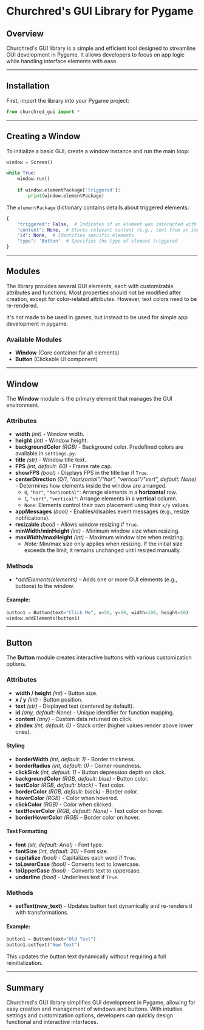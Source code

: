 # Churchred's GUI Library for Pygame

## Overview

Churchred's GUI library is a simple and efficient tool designed to streamline GUI development in Pygame. It allows developers to focus on app logic while handling interface elements with ease.

---

## Installation

First, import the library into your Pygame project:

```python
from churchred_gui import *
```

---

## Creating a Window

To initialize a basic GUI, create a window instance and run the main loop:

```python
window = Screen()

while True:
    window.run()
    
    if window.elementPackage['triggered']:
        print(window.elementPackage)
```

The `elementPackage` dictionary contains details about triggered elements:

```python
{
    "triggered": False,  # Indicates if an element was interacted with
    "content": None,  # Stores relevant content (e.g., text from an input field)
    "id": None,  # Identifies specific elements
    "type": 'Button'  # Specifies the type of element triggered
}
```

---

## Modules

The library provides several GUI elements, each with customizable attributes and functions. Most properties should not be modified after creation, except for color-related attributes. However, text colors need to be re-rendered.

It's not made to be used in games, but instead to be used for simple app development in pygame.

### Available Modules

- **Window** (Core container for all elements)
- **Button** (Clickable UI component)

---

## Window

The **Window** module is the primary element that manages the GUI environment.

### Attributes

- **width** *(int)* - Window width.
- **height** *(int)* - Window height.
- **backgroundColor** *(RGB)* - Background color. Predefined colors are available in `settings.py`.
- **title** *(str)* - Window title text.
- **FPS** *(int, default: 60)* - Frame rate cap.
- **showFPS** *(bool)* - Displays FPS in the title bar if `True`.
- **centerDirection** *(0/1, "horizontal"/"hor", "vertical"/"vert", default: None)* - Determines how elements inside the window are arranged.
  - `0`, `"hor"`, `"horizontal"`: Arrange elements in a **horizontal** row.
  - `1`, `"vert"`, `"vertical"`: Arrange elements in a **vertical** column.
  - `None`: Elements control their own placement using their `x/y` values.
- **appMessages** *(bool)* - Enables/disables event messages (e.g., resize notifications).
- **resizable** *(bool)* - Allows window resizing if `True`.
- **minWidth/minHeight** *(int)* - Minimum window size when resizing.
- **maxWidth/maxHeight** *(int)* - Maximum window size when resizing.
  - *Note:* Min/max size only applies when resizing. If the initial size exceeds the limit, it remains unchanged until resized manually.

### Methods

- **addElements(*elements)** - Adds one or more GUI elements (e.g., buttons) to the window.

#### Example:
```python
button1 = Button(text="Click Me", x=50, y=50, width=100, height=50)
window.addElements(button1)
```

---

## Button

The **Button** module creates interactive buttons with various customization options.

### Attributes

- **width / height** *(int)* - Button size.
- **x / y** *(int)* - Button position.
- **text** *(str)* - Displayed text (centered by default).
- **id** *(any, default: None)* - Unique identifier for function mapping.
- **content** *(any)* - Custom data returned on click.
- **zIndex** *(int, default: 0)* - Stack order (higher values render above lower ones).

#### Styling

- **borderWidth** *(int, default: 1)* - Border thickness.
- **borderRadius** *(int, default: 0)* - Corner roundness.
- **clickSink** *(int, default: 1)* - Button depression depth on click.
- **backgroundColor** *(RGB, default: blue)* - Button color.
- **textColor** *(RGB, default: black)* - Text color.
- **borderColor** *(RGB, default: black)* - Border color.
- **hoverColor** *(RGB)* - Color when hovered.
- **clickColor** *(RGB)* - Color when clicked.
- **textHoverColor** *(RGB, default: None)* - Text color on hover.
- **borderHoverColor** *(RGB)* - Border color on hover.

#### Text Formatting

- **font** *(str, default: Arial)* - Font type.
- **fontSize** *(int, default: 20)* - Font size.
- **capitalize** *(bool)* - Capitalizes each word if `True`.
- **toLowerCase** *(bool)* - Converts text to lowercase.
- **toUpperCase** *(bool)* - Converts text to uppercase.
- **underline** *(bool)* - Underlines text if `True`.

### Methods

- **setText(new_text)** - Updates button text dynamically and re-renders it with transformations.

#### Example:
```python
button1 = Button(text="Old Text")
button1.setText("New Text")
```
This updates the button text dynamically without requiring a full reinitialization.

---

## Summary

Churchred's GUI library simplifies GUI development in Pygame, allowing for easy creation and management of windows and buttons. With intuitive settings and customization options, developers can quickly design functional and interactive interfaces.

